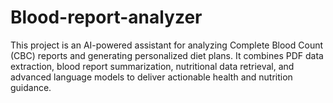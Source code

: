 # Blood-report-analyzer
This project is an AI-powered assistant for analyzing Complete Blood Count (CBC) reports and generating personalized diet plans. It combines PDF data extraction, blood report summarization, nutritional data retrieval, and advanced language models to deliver actionable health and nutrition guidance.
